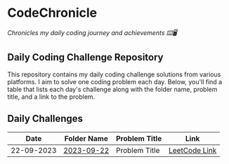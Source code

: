 # CodeChronicle
*Chronicles my daily coding journey and achievements ⌨️🖥️*
## Daily Coding Challenge Repository

This repository contains my daily coding challenge solutions from various platforms.
I aim to solve one coding problem each day. Below, you'll find a table that lists each day's challenge along with the folder name, problem title, and a link to the problem.

## Daily Challenges
| Date       | Folder Name          | Problem Title      | Link                                      |
|------------|----------------------|--------------------|-------------------------------------------|
| 22-09-2023 | [2023-09-22](daily-challenges/2023-09-22) | Problem Title | [LeetCode Link](https://leetcode.com/problem-link) |
